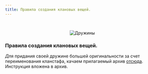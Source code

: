 ```yaml
---
title: Правила создания клановых вещей.
---
```


&nbsp;

<p style='text-align: center'>
    <img src="/img/tit_druzhins.jpg" alt='Дружины' />
</p>

### Правила создания клановых вещей.

<i class="letter letter-d">Д</i>ля придания своей дружине большей оригинальности за счет переименования кланстафа, 
качаем прилагаемый архив [отсюда](/files/clan_stuff.zip). Инструкция вложена в архив.
